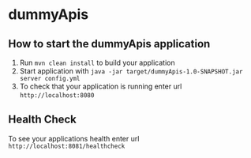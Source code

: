 # dummyApis

How to start the dummyApis application
---

1. Run `mvn clean install` to build your application
1. Start application with `java -jar target/dummyApis-1.0-SNAPSHOT.jar server config.yml`
1. To check that your application is running enter url `http://localhost:8080`

Health Check
---

To see your applications health enter url `http://localhost:8081/healthcheck`
